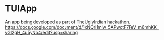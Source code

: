 TUIApp
======

An app being developed as part of TheUglyIndian hackathon.
https://docs.google.com/document/d/1xNQri1miw_5APwctF7FeV_m6mhKK_vGl2gH_4u5yNb4/edit?usp=sharing

